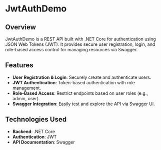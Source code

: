 # JwtAuthDemo

## Overview
JwtAuthDemo is a REST API built with .NET Core for authentication using JSON Web Tokens (JWT). It provides secure user registration, login, and role-based access control for managing resources via Swagger.

## Features
- **User Registration & Login**: Securely create and authenticate users.
- **JWT Authentication**: Token-based authentication with role management.
- **Role-Based Access**: Restrict endpoints based on user roles (e.g., admin, user).
- **Swagger Integration**: Easily test and explore the API via Swagger UI.

## Technologies Used
- **Backend**: .NET Core
- **Authentication**: JWT
- **API Documentation**: Swagger

